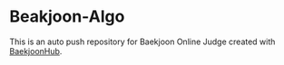 # Beakjoon-Algo
This is an auto push repository for Baekjoon Online Judge created with [BaekjoonHub](https://github.com/BaekjoonHub/BaekjoonHub).

